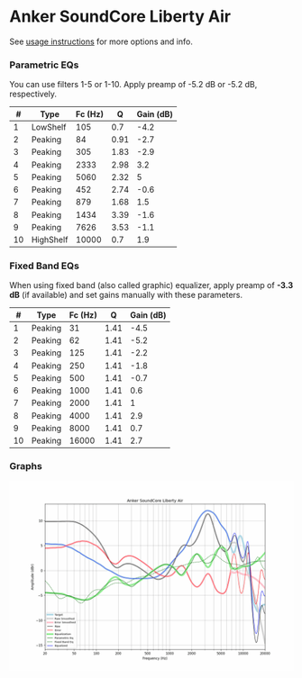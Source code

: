 # Anker SoundCore Liberty Air
See [usage instructions](https://github.com/jaakkopasanen/AutoEq#usage) for more options and info.

### Parametric EQs
You can use filters 1-5 or 1-10. Apply preamp of -5.2 dB or -5.2 dB, respectively.

|   # | Type      |   Fc (Hz) |    Q |   Gain (dB) |
|-----|-----------|-----------|------|-------------|
|   1 | LowShelf  |       105 | 0.7  |        -4.2 |
|   2 | Peaking   |        84 | 0.91 |        -2.7 |
|   3 | Peaking   |       305 | 1.83 |        -2.9 |
|   4 | Peaking   |      2333 | 2.98 |         3.2 |
|   5 | Peaking   |      5060 | 2.32 |         5   |
|   6 | Peaking   |       452 | 2.74 |        -0.6 |
|   7 | Peaking   |       879 | 1.68 |         1.5 |
|   8 | Peaking   |      1434 | 3.39 |        -1.6 |
|   9 | Peaking   |      7626 | 3.53 |        -1.1 |
|  10 | HighShelf |     10000 | 0.7  |         1.9 |

### Fixed Band EQs
When using fixed band (also called graphic) equalizer, apply preamp of **-3.3 dB** (if available) and set gains manually with these parameters.

|   # | Type    |   Fc (Hz) |    Q |   Gain (dB) |
|-----|---------|-----------|------|-------------|
|   1 | Peaking |        31 | 1.41 |        -4.5 |
|   2 | Peaking |        62 | 1.41 |        -5.2 |
|   3 | Peaking |       125 | 1.41 |        -2.2 |
|   4 | Peaking |       250 | 1.41 |        -1.8 |
|   5 | Peaking |       500 | 1.41 |        -0.7 |
|   6 | Peaking |      1000 | 1.41 |         0.6 |
|   7 | Peaking |      2000 | 1.41 |         1   |
|   8 | Peaking |      4000 | 1.41 |         2.9 |
|   9 | Peaking |      8000 | 1.41 |         0.7 |
|  10 | Peaking |     16000 | 1.41 |         2.7 |

### Graphs
![](./Anker%20SoundCore%20Liberty%20Air.png)
